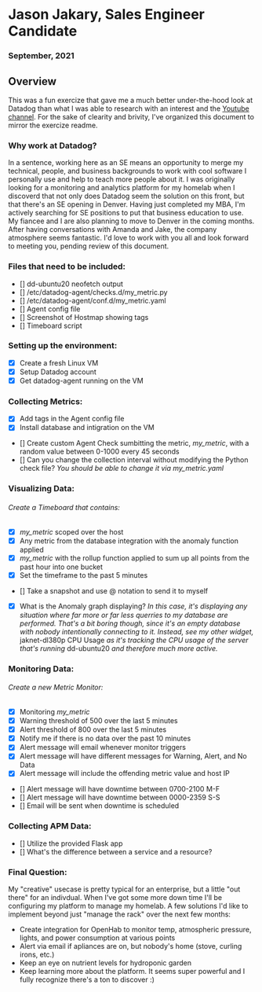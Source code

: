 # Jason Jakary, Sales Engineer Candidate
### September, 2021


## Overview
This was a fun exercize that gave me a much better under-the-hood look at Datadog than what I was able to research with an interest and the [Youtube channel](https://www.youtube.com/channel/UCPO2QgTCReBAThZca6MB9jg). For the sake of clearity and brivity, I've organized this document to mirror the exercize readme. 

### Why work at Datadog?
In a sentence, working here as an SE means an opportunity to merge my technical, people, and business backgrounds to work with cool software I personally use and help to teach more people about it. I was originally looking for a monitoring and analytics platform for my homelab when I discoverd that not only does Datadog seem the solution on this front, but that there's an SE opening in Denver. Having just completed my MBA, I'm actively searching for SE positions to put that business education to use. My fiancee and I are also planning to move to Denver in the coming months. After having conversations with Amanda and Jake, the company atmosphere seems fantastic. I'd love to work with you all and look forward to meeting you, pending review of this document.  

### Files that need to be included:
- [] dd-ubuntu20 neofetch output
- [] /etc/datadog-agent/checks.d/my_metric.py
- [] /etc/datadog-agent/conf.d/my_metric.yaml
- [] Agent config file
- [] Screenshot of Hostmap showing tags
- [] Timeboard script

### Setting up the environment:
- [x] Create a fresh Linux VM
- [x] Setup Datadog account
- [x] Get datadog-agent running on the VM

### Collecting Metrics:
- [x] Add tags in the Agent config file 
- [x] Install database and intigration on the VM
- [] Create custom Agent Check sumbitting the metric, *my_metric*, with a random value between 0-1000 every 45 seconds
- [] Can you change the collection interval without modifying the Python check file? *You should be able to change it via my_metric.yaml*

### Visualizing Data:
###### Create a Timeboard that contains:
- [x] *my_metric* scoped over the host
- [x] Any metric from the database integration with the anomaly function applied
- [x] *my_metric* with the rollup function applied to sum up all points from the past hour into one bucket
- [x] Set the timeframe to the past 5 minutes
- [] Take a snapshot and use @ notation to send it to myself
- [x] What is the Anomaly graph displaying? *In this case, it's displaying any situation where far more or far less querries to my database are performed. That's a bit boring though, since it's an empty database with nobody intentionally connecting to it. Instead, see my other widget,* jaknet-dl380p CPU Usage *as it's tracking the CPU usage of the server that's running* dd-ubuntu20 *and therefore much more active.*

### Monitoring Data:
###### Create a new Metric Monitor:
- [x] Monitoring *my_metric*
- [x] Warning threshold of 500 over the last 5 minutes
- [x] Alert threshold of 800 over the last 5 minutes
- [x] Notify me if there is no data over the past 10 minutes
- [x] Alert message will email whenever monitor triggers
- [x] Alert message will have different messages for Warning, Alert, and No Data
- [x] Alert message will include the offending metric value and host IP
- [] Alert message will have downtime between 0700-2100 M-F
- [] Alert message will have downtime between 0000-2359 S-S
- [] Email will be sent when downtime is scheduled

### Collecting APM Data:
- [] Utilize the provided Flask app
- [] What's the difference between a service and a resource?

### Final Question:
My "creative" usecase is pretty typical for an enterprise, but a little "out there" for an indivdual. When I've got some more down time I'll be configuring my platform to manage my homelab. A few solutions I'd like to implement beyond just "manage the rack" over the next few months:
- Create integration for OpenHab to monitor temp, atmospheric pressure, lights, and power consumption at various points
- Alert via email if apliances are on, but nobody's home (stove, curling irons, etc.)
- Keep an eye on nutrient levels for hydroponic garden
- Keep learning more about the platform. It seems super powerful and I fully recognize there's a ton to discover :)
